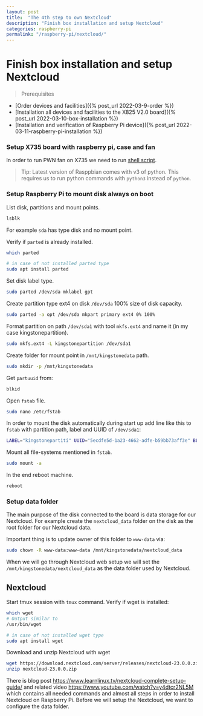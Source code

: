 ```yaml
---
layout: post
title:  "The 4th step to own Nextcloud"
description: "Finish box installation and setup Nextcloud"
categories: raspberry-pi
permalink: "/raspberry-pi/nextcloud/"
---
```

# Finish box installation and setup Nextcloud

> Prerequisites
- [Order devices and facilities]({% post_url 2022-03-9-order %})
- [Installation all devices and facilities to the X825 V2.0 board]({% post_url 2022-03-10-box-installation %})
- [Installation and verification of Raspberry Pi device]({% post_url 2022-03-11-raspberry-pi-installation %})

### Setup X735 board with raspberry pi, case and fan

In order to run PWN fan on X735 we need to run [shell script](https://wiki.geekworm.com/X735_V2.5_Software).

> Tip: Latest version of Rasppbian comes with v3 of python. This requires us to run python commands with `python3` instead of `python`.

### Setup Raspberry Pi to mount disk always on boot
List disk, partitions and mount points.
```sh
lsblk
```
For example `sda` has type disk and no mount point.

Verify if `parted` is already installed.
```sh
which parted

# in case of not installed parted type
sudo apt install parted
```

Set disk label type.
```sh
sudo parted /dev/sda mklabel gpt
```

Create partition type ext4 on disk `/dev/sda` 100% size of disk capacity.
```sh
sudo parted -a opt /dev/sda mkpart primary ext4 0% 100%
```

Format partition on path `/dev/sda1` with tool `mkfs.ext4` and name it (in my case kingstonepartition).
```sh
sudo mkfs.ext4 -L kingstonepartition /dev/sda1
```

Create folder for mount point in `/mnt/kingstonedata` path.
```sh
sudo mkdir -p /mnt/kingstonedata
```

Get `partuuid` from:
```sh
blkid
```

Open `fstab` file.
```sh
sudo nano /etc/fstab
```

In order to mount the disk automatically during start up add line like this to `fstab` with partition path, label and UUID of `/dev/sda1`:
```sh
LABEL="kingstonepartiti" UUID="5ecdfe5d-1a23-4662-adfe-b59bb73aff3e" BLOCK_SIZE="4096" TYPE="ext4" PARTLABEL="primary" PARTUUID="3bdd15b9-6386-4a4f-9103-c7a98ab951f5"
```

Mount all file-systems mentioned in `fstab`.
```sh
sudo mount -a
```

In the end reboot machine.
```sh
reboot
```

### Setup data folder

The main purpose of the disk connected to the board is data storage for our Nextcloud. For example create the `nextcloud_data` folder on the disk as the root folder for our Nextcloud data.

Important thing is to update owner of this folder to `www-data` via:
```sh
sudo chown -R www-data:www-data /mnt/kingstonedata/nextcloud_data
```
When we will go through Nextcloud web setup we will set the `/mnt/kingstonedata/nextcloud_data` as the data folder used by Nextcloud.

## Nextcloud

Start tmux session with `tmux` command.
Verify if wget is installed:
```sh
which wget
# Output similar to
/usr/bin/wget

# in case of not installed wget type
sudo apt install wget
```

Download and unzip Nextcloud with wget
```sh
wget https://download.nextcloud.com/server/releases/nextcloud-23.0.0.zip
unzip nextcloud-23.0.0.zip
```

There is blog post <https://www.learnlinux.tv/nextcloud-complete-setup-guide/> and related video <https://www.youtube.com/watch?v=y4dtcr2NL5M> which contains all needed commands and almost all steps in order to install Nextcloud on Raspberry Pi. Before we will setup the Nextcloud, we want to configure the data folder.